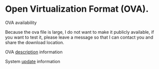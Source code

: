 
#  Open Virtualization Format (OVA).

OVA availability

Because the ova file is large, I do not want to make it publicly available, if you want to test it, please leave a message so that I can contact you and share the download location.

OVA [description](https://github.com/janvgils/gs-telemetry/blob/main/ova/description.md) information

System [update](https://github.com/janvgils/gs-telemetry/blob/main/ova/update.md) information
